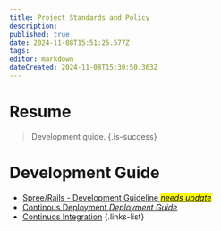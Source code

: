 ```yaml
---
title: Project Standards and Policy
description: 
published: true
date: 2024-11-08T15:51:25.577Z
tags: 
editor: markdown
dateCreated: 2024-11-08T15:30:50.363Z
---
```


# Resume
> Development guide.
{.is-success}


# Development Guide

- [Spree/Rails - Development Guideline *<mark>needs update</mark>*](/projects/tienda-web-intro/tienda-web-mvp-project/development-guidelines/ruby-development)
- [Continous Deployment *Deployment Guide*](deployment-guide)
- [Continuos Integration](integration-guide)
{.links-list}

